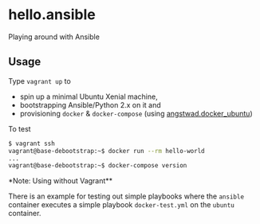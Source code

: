 # hello.ansible

Playing around with Ansible

## Usage

Type `vagrant up` to

- spin up a minimal Ubuntu Xenial machine,
- bootstrapping Ansible/Python 2.x on it and
- provisioning `docker` & `docker-compose` (using [angstwad.docker_ubuntu](https://github.com/angstwad/docker.ubuntu))

To test

```bash
$ vagrant ssh
vagrant@base-debootstrap:~$ docker run --rm hello-world
...
vagrant@base-debootstrap:~$ docker-compose version
```

\*Note: Using without Vagrant\*\*

There is an example for testing out simple playbooks where the `ansible` container
executes a simple playbook `docker-test.yml` on the `ubuntu` container.
